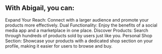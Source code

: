 ## With Abigail, you can:

Expand Your Reach: Connect with a larger audience and promote your products more effectively.
Dual Functionality: Enjoy the benefits of a social media app and a marketplace in one place.
Discover Products: Search through hundreds of products sold by users just like you.
Personal Shop Section: Showcase your products with a dedicated shop section on your profile, making it easier for users to browse and buy.

